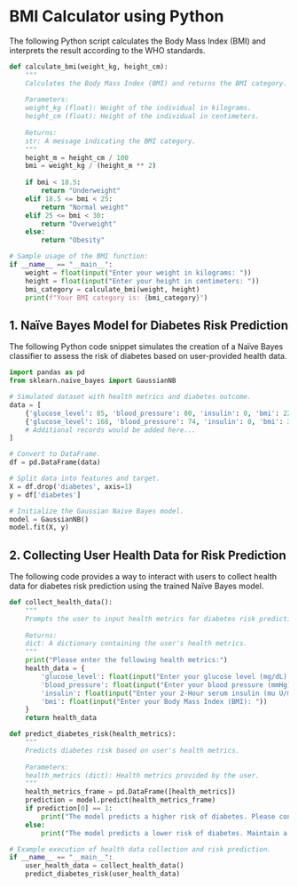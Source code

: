 # BMI Calculator using Python

The following Python script calculates the Body Mass Index (BMI) and interprets the result according to the WHO standards.

```python
def calculate_bmi(weight_kg, height_cm):
    """
    Calculates the Body Mass Index (BMI) and returns the BMI category.
    
    Parameters:
    weight_kg (float): Weight of the individual in kilograms.
    height_cm (float): Height of the individual in centimeters.
    
    Returns:
    str: A message indicating the BMI category.
    """
    height_m = height_cm / 100
    bmi = weight_kg / (height_m ** 2)
    
    if bmi < 18.5:
        return "Underweight"
    elif 18.5 <= bmi < 25:
        return "Normal weight"
    elif 25 <= bmi < 30:
        return "Overweight"
    else:
        return "Obesity"

# Sample usage of the BMI function:
if __name__ == "__main__":
    weight = float(input("Enter your weight in kilograms: "))
    height = float(input("Enter your height in centimeters: "))
    bmi_category = calculate_bmi(weight, height)
    print(f"Your BMI category is: {bmi_category}")
```

## 1. Naïve Bayes Model for Diabetes Risk Prediction

The following Python code snippet simulates the creation of a Naïve Bayes classifier to assess the risk of diabetes based on user-provided health data.

```python
import pandas as pd
from sklearn.naive_bayes import GaussianNB

# Simulated dataset with health metrics and diabetes outcome.
data = [
    {'glucose_level': 85, 'blood_pressure': 80, 'insulin': 0, 'bmi': 22, 'diabetes': 0},
    {'glucose_level': 168, 'blood_pressure': 74, 'insulin': 0, 'bmi': 35, 'diabetes': 1},
    # Additional records would be added here...
]

# Convert to DataFrame.
df = pd.DataFrame(data)

# Split data into features and target.
X = df.drop('diabetes', axis=1)
y = df['diabetes']

# Initialize the Gaussian Naive Bayes model.
model = GaussianNB()
model.fit(X, y)
```

## 2. Collecting User Health Data for Risk Prediction

The following code provides a way to interact with users to collect health data for diabetes risk prediction using the trained Naïve Bayes model.

```python
def collect_health_data():
    """
    Prompts the user to input health metrics for diabetes risk prediction.
    
    Returns:
    dict: A dictionary containing the user's health metrics.
    """
    print("Please enter the following health metrics:")
    health_data = {
        'glucose_level': float(input("Enter your glucose level (mg/dL): ")),
        'blood_pressure': float(input("Enter your blood pressure (mmHg): ")),
        'insulin': float(input("Enter your 2-Hour serum insulin (mu U/ml): ")),
        'bmi': float(input("Enter your Body Mass Index (BMI): "))
    }
    return health_data

def predict_diabetes_risk(health_metrics):
    """
    Predicts diabetes risk based on user's health metrics.
    
    Parameters:
    health_metrics (dict): Health metrics provided by the user.
    """
    health_metrics_frame = pd.DataFrame([health_metrics])
    prediction = model.predict(health_metrics_frame)
    if prediction[0] == 1:
        print("The model predicts a higher risk of diabetes. Please consult a healthcare professional.")
    else:
        print("The model predicts a lower risk of diabetes. Maintain a healthy lifestyle.")

# Example execution of health data collection and risk prediction.
if __name__ == "__main__":
    user_health_data = collect_health_data()
    predict_diabetes_risk(user_health_data)
```

